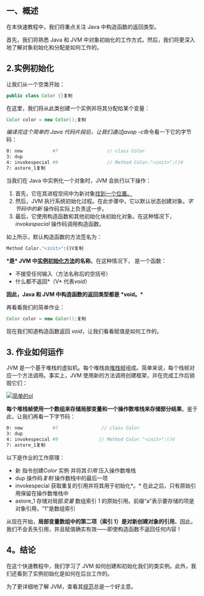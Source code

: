 ## 一、概述

在本快速教程中，我们将重点关注 Java 中构造函数的返回类型。

首先，我们将熟悉 Java 和 JVM 中对象初始化的工作方式。然后，我们将更深入地了解对象初始化和分配是如何工作的。

## 2.实例初始化

让我们从一个空类开始：

```java
public class Color {}复制
```

在这里，我们将从此类创建一个实例并将其分配给某个变量：

```java
Color color = new Color();复制
```

*编译完这个简单的 Java 代码片段后，让我们通过javap -c*命令看一下它的字节码：

```bash
0: new           #7                  // class Color
3: dup
4: invokespecial #9                  // Method Color."<init>":()V
7: astore_1复制
```

当我们在 Java 中实例化一个对象时，JVM 会执行以下操作：

1.  首先，它在其进程空间中为新对象[找到一个位置。](https://alidg.me/blog/2019/6/21/tlab-jvm)
2.  然后，JVM 执行系统初始化过程。在此步骤中，它以默认状态创建对象。*字节码中的新* 操作码实际上负责这一步。
3.  最后，它使用构造函数和其他初始化块初始化对象。在这种情况下， *invokespecial* 操作码调用构造函数。

如上所示，默认构造函数的方法签名为：

```bash
Method Color."<init>":()V复制
```

**<init> \*是\* JVM 中[实例初始化方法](https://docs.oracle.com/javase/specs/jvms/se14/html/jvms-2.html#jvms-2.9)的名称**。在这种情况下， *<init>* 是一个函数：

-   不接受任何输入（方法名称后的空括号）
-   什么都不返回*（V* 代表*void*）

**因此，Java 和 JVM 中构造函数的返回类型都是 \*void。\***

再看看我们的简单作业：

```java
Color color = new Color();复制
```

现在我们知道构造函数返回 *void*，让我们看看赋值是如何工作的。

## 3. 作业如何运作

JVM 是一个基于堆栈的虚拟机。每个堆栈由[堆栈帧](https://docs.oracle.com/javase/specs/jvms/se14/html/jvms-2.html#jvms-2.6)组成。简单来说，每个栈帧对应一个方法调用。事实上，JVM 使用新的方法调用创建框架，并在完成工作后销毁它们：

[![简单的ol](https://www.baeldung.com/wp-content/uploads/2020/06/simple-ol.svg)](https://www.baeldung.com/wp-content/uploads/2020/06/simple-ol.svg)

**每个堆栈帧使用一个数组来存储局部变量和一个操作数堆栈来存储部分结果**。鉴于此，让我们再看一下字节码：

```bash
0: new           #7                // class Color
3: dup
4: invokespecial #9               // Method Color."<init>":()V
7: astore_1复制
```

以下是作业的工作原理：

-   新 指令创建*Color* 实例 并将其*引用* 压入操作数堆栈
-   dup 操作码*复制* 操作数栈中的最后一项
-   invokespecial 获取重复的引用并将其用于初始化*。* 在此之后，只有原始引用保留在操作数堆栈中
-   astore_1 存储对局部*变量* 数组索引 1 的原始引用。前缀“a”表示要存储的项是对象引用，“1”是数组索引

从现在开始，**局部变量数组中的第二项（索引 1）是对新创建对象的引用**。因此，我们不会丢失引用，并且赋值确实有效——即使构造函数不返回任何内容！

## 4。结论

在这个快速教程中，我们学习了 JVM 如何创建和初始化我们的类实例。此外，我们还看到了实例初始化是如何在后台工作的。

为了更详细地了解 JVM，查看其[规范](https://docs.oracle.com/javase/specs/jvms/se14/html/index.html)总是一个好主意。